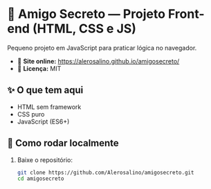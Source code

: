 # 🎁 Amigo Secreto — Projeto Front-end (HTML, CSS e JS)

Pequeno projeto em JavaScript para praticar lógica no navegador.

- 🔗 **Site online:** https://alerosalino.github.io/amigosecreto/
- 📜 **Licença:** MIT

## ✨ O que tem aqui
- HTML sem framework
- CSS puro
- JavaScript (ES6+)

## 🚀 Como rodar localmente
1. Baixe o repositório:
   ```bash
   git clone https://github.com/Alerosalino/amigosecreto.git
   cd amigosecreto

